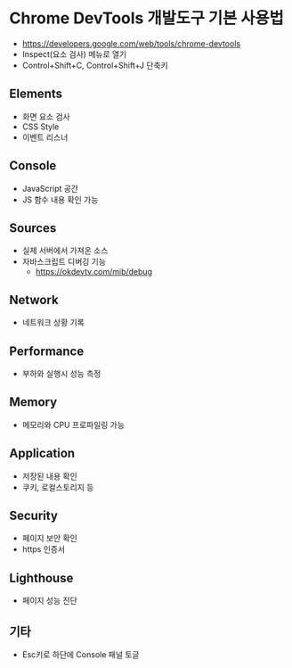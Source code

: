 # Chrome DevTools 개발도구 기본 사용법
* https://developers.google.com/web/tools/chrome-devtools
* Inspect(요소 검사) 메뉴로 열기
* Control+Shift+C, Control+Shift+J 단축키

## Elements
* 화면 요소 검사
* CSS Style
* 이벤트 리스너

## Console
* JavaScript 공간
* JS 함수 내용 확인 가능

## Sources
* 실제 서버에서 가져온 소스
* 자바스크립트 디버깅 기능
  * https://okdevtv.com/mib/debug

## Network
* 네트워크 상황 기록

## Performance
* 부하와 실행시 성능 측정

## Memory
* 메모리와 CPU 프로파일링 가능

## Application
* 저장된 내용 확인
* 쿠키, 로컬스토리지 등

## Security
* 페이지 보안 확인
* https 인증서

## Lighthouse
* 페이지 성능 진단

## 기타
* Esc키로 하단에 Console 패널 토글

